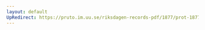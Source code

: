 ```yaml
---
layout: default
UpRedirect: https://pruto.im.uu.se/riksdagen-records-pdf/1877/prot-1877--fk--031/prot-1877--fk--031_036.pdf
---
```

